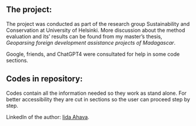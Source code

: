 ## The project:
The project was conducted as part of the research group Sustainability and Conservation at University of Helsinki. 
More discussion about the method evaluation and its’ results can be found from my master’s thesis,
*Geoparsing foreign development assistance projects of Madagascar*. 

Google, friends, and ChatGPT4 were consultated for help in some code sections.

## Codes in repository:
Codes contain all the information needed so they work as stand alone. For better accessibility they are cut in sections so the user can proceed step by step.


LinkedIn of the author:
[Iida Ahava](https://www.linkedin.com/in/iida-ahava/).

